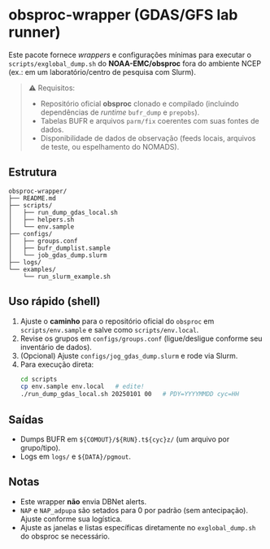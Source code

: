 # obsproc-wrapper (GDAS/GFS lab runner)

Este pacote fornece *wrappers* e configurações mínimas para executar o `scripts/exglobal_dump.sh` do **NOAA-EMC/obsproc** fora do ambiente NCEP (ex.: em um laboratório/centro de pesquisa com Slurm).

> ⚠️ Requisitos:
> - Repositório oficial **obsproc** clonado e compilado (incluindo dependências de *runtime* `bufr_dump` e `prepobs`).
> - Tabelas BUFR e arquivos `parm/fix` coerentes com suas fontes de dados.
> - Disponibilidade de dados de observação (feeds locais, arquivos de teste, ou espelhamento do NOMADS).

## Estrutura
```
obsproc-wrapper/
├── README.md
├── scripts/
│   ├── run_dump_gdas_local.sh
│   ├── helpers.sh
│   └── env.sample
├── configs/
│   ├── groups.conf
│   ├── bufr_dumplist.sample
│   └── job_gdas_dump.slurm
├── logs/
└── examples/
    └── run_slurm_example.sh
```

## Uso rápido (shell)
1. Ajuste o **caminho** para o repositório oficial do `obsproc` em `scripts/env.sample` e salve como `scripts/env.local`.
2. Revise os grupos em `configs/groups.conf` (ligue/desligue conforme seu inventário de dados).
3. (Opcional) Ajuste `configs/jog_gdas_dump.slurm` e rode via Slurm.
4. Para execução direta:
   ```bash
   cd scripts
   cp env.sample env.local   # edite!
   ./run_dump_gdas_local.sh 20250101 00   # PDY=YYYYMMDD cyc=HH
   ```

## Saídas
- Dumps BUFR em `${COMOUT}/${RUN}.t${cyc}z/` (um arquivo por grupo/tipo).
- Logs em `logs/` e `${DATA}/pgmout`.

## Notas
- Este wrapper **não** envia DBNet alerts.
- `NAP` e `NAP_adpupa` são setados para 0 por padrão (sem antecipação). Ajuste conforme sua logística.
- Ajuste as janelas e listas específicas diretamente no `exglobal_dump.sh` do obsproc se necessário.
